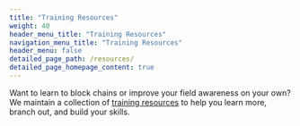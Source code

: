 ```yaml
---
title: "Training Resources"
weight: 40
header_menu_title: "Training Resources"
navigation_menu_title: "Training Resources"
header_menu: false
detailed_page_path: /resources/
detailed_page_homepage_content: true
---
```

Want to learn to block chains or improve your field awareness on your own? We maintain a collection of [training resources](resources) to help you learn more, branch out, and build your skills.